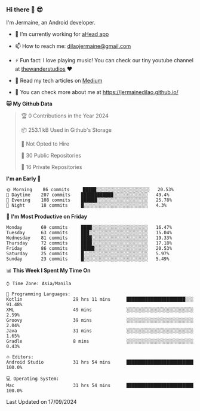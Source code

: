 ### Hi there 👋 😎
I'm Jermaine, an Android developer.

- 🔭 I’m currently working for [aHead app](https://www.ahead-app.com/)

- 📫 How to reach me: dilaojermaine@gmail.com

- ⚡ Fun fact: I love playing music! You can check our tiny youtube channel at [thewanderstudios](https://www.youtube.com/thewanderstudios) ♥️

- 📖 Read my tech articles on [Medium](https://jermainedilao.medium.com/)

- 👀 You can check more about me at https://jermainedilao.github.io/

<!--
**jermainedilao/jermainedilao** is a ✨ _special_ ✨ repository because its `README.md` (this file) appears on your GitHub profile.

Here are some ideas to get you started:

- 🔭 I’m currently working on ...
- 🌱 I’m currently learning ...
- 👯 I’m looking to collaborate on ...
- 🤔 I’m looking for help with ...
- 💬 Ask me about ...
- 📫 How to reach me: ...
- 😄 Pronouns: ...
- ⚡ Fun fact: ...
-->

<!--START_SECTION:waka-->
**🐱 My Github Data** 

> 🏆 0 Contributions in the Year 2024
 > 
> 📦 253.1 kB Used in Github's Storage 
 > 
> 🚫 Not Opted to Hire
 > 
> 📜 30 Public Repositories 
 > 
> 🔑 16 Private Repositories  
 > 
**I'm an Early 🐤** 

```text
🌞 Morning    86 commits     █████░░░░░░░░░░░░░░░░░░░░   20.53% 
🌆 Daytime    207 commits    ████████████░░░░░░░░░░░░░   49.4% 
🌃 Evening    108 commits    ██████░░░░░░░░░░░░░░░░░░░   25.78% 
🌙 Night      18 commits     █░░░░░░░░░░░░░░░░░░░░░░░░   4.3%

```
📅 **I'm Most Productive on Friday** 

```text
Monday       69 commits     ████░░░░░░░░░░░░░░░░░░░░░   16.47% 
Tuesday      63 commits     ███░░░░░░░░░░░░░░░░░░░░░░   15.04% 
Wednesday    81 commits     ████░░░░░░░░░░░░░░░░░░░░░   19.33% 
Thursday     72 commits     ████░░░░░░░░░░░░░░░░░░░░░   17.18% 
Friday       86 commits     █████░░░░░░░░░░░░░░░░░░░░   20.53% 
Saturday     25 commits     █░░░░░░░░░░░░░░░░░░░░░░░░   5.97% 
Sunday       23 commits     █░░░░░░░░░░░░░░░░░░░░░░░░   5.49%

```


📊 **This Week I Spent My Time On** 

```text
⌚︎ Time Zone: Asia/Manila

💬 Programming Languages: 
Kotlin                   29 hrs 11 mins      ██████████████████████░░░   91.48% 
XML                      49 mins             ░░░░░░░░░░░░░░░░░░░░░░░░░   2.59% 
Groovy                   39 mins             ░░░░░░░░░░░░░░░░░░░░░░░░░   2.04% 
Java                     31 mins             ░░░░░░░░░░░░░░░░░░░░░░░░░   1.65% 
Gradle                   8 mins              ░░░░░░░░░░░░░░░░░░░░░░░░░   0.43%

🔥 Editors: 
Android Studio           31 hrs 54 mins      █████████████████████████   100.0%

💻 Operating System: 
Mac                      31 hrs 54 mins      █████████████████████████   100.0%

```


 Last Updated on 17/09/2024
<!--END_SECTION:waka-->
